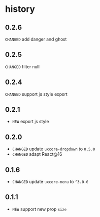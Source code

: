 # history

## 0.2.6 
`CHANGED` add danger and ghost

## 0.2.5 
`CHANGED` filter null

## 0.2.4
`CHANGED` support js style export
## 0.2.1

* `NEW` export js style

## 0.2.0

* `CHANGED` update `uxcore-dropdown` to `0.5.0`
* `CHANGED` adapt React@16

## 0.1.6

* `CHANGED` update `uxcore-menu` to `^3.0.0` 

## 0.1.1

* `NEW` support new prop `size`